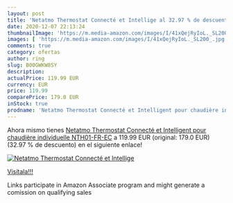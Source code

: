 ```yaml
---
layout: post
title: 'Netatmo Thermostat Connecté et Intellige al 32.97 % de descuento'
date: 2020-12-07 22:13:24
thumbnailImage: 'https://m.media-amazon.com/images/I/41xQejRyIoL._SL200_.jpg'
images: [ 'https://m.media-amazon.com/images/I/41xQejRyIoL._SL200_.jpg' ]
comments: true
category: ofertas
author: ring
slug: B00GWKW8SY
description:
actualPrice: 119.99 EUR
currency: EUR
price: 119.99
comparePrice: 179.0 EUR
inStock: true
prodname: 'Netatmo Thermostat Connecté et Intelligent pour chaudière individuelle  NTH01-FR-EC'
---
```


Ahora mismo tienes [Netatmo Thermostat Connecté et Intelligent pour chaudière individuelle  NTH01-FR-EC](https://www.amazon.fr/dp/B00GWKW8SY/?tag=tolees0d-21) a 119.99 EUR (original: 179.0 EUR) (32.97 %  de descuento) en el siguiente enlace!

[![Netatmo Thermostat Connecté et Intellige](https://m.media-amazon.com/images/I/41xQejRyIoL._SL200_.jpg)](https://www.amazon.fr/dp/B00GWKW8SY/?tag=tolees0d-21)

[Visítala!!!](https://www.amazon.fr/dp/B00GWKW8SY/?tag=tolees0d-21)

Links participate in Amazon Associate program and might generate a comission on qualifying sales
